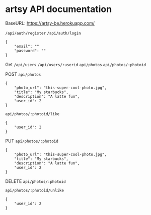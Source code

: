# artsy API documentation

BaseURL: https://artsy-be.herokuapp.com/

`/api/auth/register`
`/api/auth/login`

```
{
    "email": ""
    "password": ""
}
```

Get
`/api/users`
`/api/users/:userid`
`api/photos`
`api/photos/:photoid`

POST
`api/photos`
```
{
    "photo_url": "this-super-cool-photo.jpg",
    "title": "My starbucks",
    "description": "A latte fun",
    "user_id": 2
}
```

`api/photos/:photoid/like`

```
{
	"user_id": 2
}
```

PUT
`api/photos/:photoid`
```
{
    "photo_url": "this-super-cool-photo.jpg",
    "title": "My starbucks",
    "description": "A latte fun",
    "user_id": 2
}
```

DELETE
`api/photos/:photoid`

`api/photos/:photoid/unlike`
```
{
	"user_id": 2
}
```
